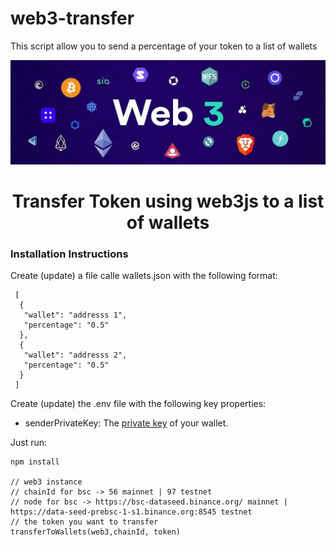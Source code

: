 # web3-transfer
This script allow you to send a percentage of your token to a list of wallets



<p align="center">
  <img src="https://github.com/trytocatcharg/web3-transfer/blob/master/Web3.jpg"/>
</p>

<h1 align="center">Transfer Token using web3js to a list of wallets</h1>


### Installation Instructions

Create (update) a file calle wallets.json with the following format:

```
 [
  {
   "wallet": "addresss 1",
   "percentage": "0.5"
  },
  {
   "wallet": "addresss 2",
   "percentage": "0.5"
  }
 ]
```

Create (update) the .env file with the following key properties:

- senderPrivateKey: The [private key](https://metamask.zendesk.com/hc/en-us/articles/360015289632-How-to-Export-an-Account-Private-Key) of your wallet. 


Just run: 
```
npm install

// web3 instance
// chainId for bsc -> 56 mainnet | 97 testnet
// node for bsc -> https://bsc-dataseed.binance.org/ mainnet |  https://data-seed-prebsc-1-s1.binance.org:8545 testnet
// the token you want to transfer
transferToWallets(web3,chainId, token)
```
